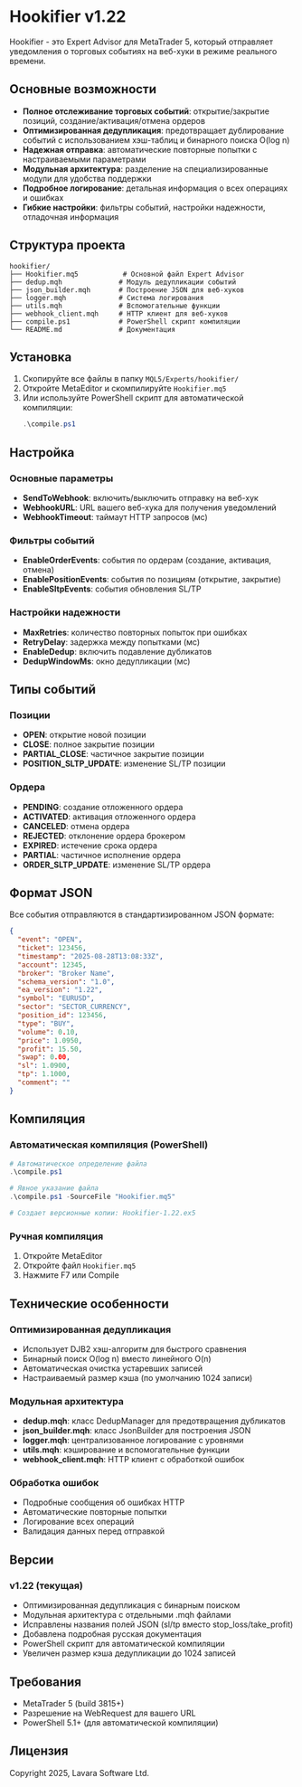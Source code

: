 # Hookifier v1.22

Hookifier - это Expert Advisor для MetaTrader 5, который отправляет уведомления о торговых событиях на веб-хуки в режиме реального времени.

## Основные возможности

- **Полное отслеживание торговых событий**: открытие/закрытие позиций, создание/активация/отмена ордеров
- **Оптимизированная дедупликация**: предотвращает дублирование событий с использованием хэш-таблиц и бинарного поиска O(log n)
- **Надежная отправка**: автоматические повторные попытки с настраиваемыми параметрами
- **Модульная архитектура**: разделение на специализированные модули для удобства поддержки
- **Подробное логирование**: детальная информация о всех операциях и ошибках
- **Гибкие настройки**: фильтры событий, настройки надежности, отладочная информация

## Структура проекта

```
hookifier/
├── Hookifier.mq5           # Основной файл Expert Advisor
├── dedup.mqh              # Модуль дедупликации событий
├── json_builder.mqh       # Построение JSON для веб-хуков
├── logger.mqh             # Система логирования
├── utils.mqh              # Вспомогательные функции
├── webhook_client.mqh     # HTTP клиент для веб-хуков
├── compile.ps1            # PowerShell скрипт компиляции
└── README.md              # Документация
```

## Установка

1. Скопируйте все файлы в папку `MQL5/Experts/hookifier/`
2. Откройте MetaEditor и скомпилируйте `Hookifier.mq5`
3. Или используйте PowerShell скрипт для автоматической компиляции:
   ```powershell
   .\compile.ps1
   ```

## Настройка

### Основные параметры

- **SendToWebhook**: включить/выключить отправку на веб-хук
- **WebhookURL**: URL вашего веб-хука для получения уведомлений
- **WebhookTimeout**: таймаут HTTP запросов (мс)

### Фильтры событий

- **EnableOrderEvents**: события по ордерам (создание, активация, отмена)
- **EnablePositionEvents**: события по позициям (открытие, закрытие)
- **EnableSltpEvents**: события обновления SL/TP

### Настройки надежности

- **MaxRetries**: количество повторных попыток при ошибках
- **RetryDelay**: задержка между попытками (мс)
- **EnableDedup**: включить подавление дубликатов
- **DedupWindowMs**: окно дедупликации (мс)

## Типы событий

### Позиции
- **OPEN**: открытие новой позиции
- **CLOSE**: полное закрытие позиции
- **PARTIAL_CLOSE**: частичное закрытие позиции
- **POSITION_SLTP_UPDATE**: изменение SL/TP позиции

### Ордера
- **PENDING**: создание отложенного ордера
- **ACTIVATED**: активация отложенного ордера
- **CANCELED**: отмена ордера
- **REJECTED**: отклонение ордера брокером
- **EXPIRED**: истечение срока ордера
- **PARTIAL**: частичное исполнение ордера
- **ORDER_SLTP_UPDATE**: изменение SL/TP ордера

## Формат JSON

Все события отправляются в стандартизированном JSON формате:

```json
{
  "event": "OPEN",
  "ticket": 123456,
  "timestamp": "2025-08-28T13:08:33Z",
  "account": 12345,
  "broker": "Broker Name",
  "schema_version": "1.0",
  "ea_version": "1.22",
  "symbol": "EURUSD",
  "sector": "SECTOR_CURRENCY",
  "position_id": 123456,
  "type": "BUY",
  "volume": 0.10,
  "price": 1.0950,
  "profit": 15.50,
  "swap": 0.00,
  "sl": 1.0900,
  "tp": 1.1000,
  "comment": ""
}
```

## Компиляция

### Автоматическая компиляция (PowerShell)

```powershell
# Автоматическое определение файла
.\compile.ps1

# Явное указание файла
.\compile.ps1 -SourceFile "Hookifier.mq5"

# Создает версионные копии: Hookifier-1.22.ex5
```

### Ручная компиляция

1. Откройте MetaEditor
2. Откройте файл `Hookifier.mq5`
3. Нажмите F7 или Compile

## Технические особенности

### Оптимизированная дедупликация
- Использует DJB2 хэш-алгоритм для быстрого сравнения
- Бинарный поиск O(log n) вместо линейного O(n)
- Автоматическая очистка устаревших записей
- Настраиваемый размер кэша (по умолчанию 1024 записи)

### Модульная архитектура
- **dedup.mqh**: класс DedupManager для предотвращения дубликатов
- **json_builder.mqh**: класс JsonBuilder для построения JSON
- **logger.mqh**: централизованное логирование с уровнями
- **utils.mqh**: кэширование и вспомогательные функции
- **webhook_client.mqh**: HTTP клиент с обработкой ошибок

### Обработка ошибок
- Подробные сообщения об ошибках HTTP
- Автоматические повторные попытки
- Логирование всех операций
- Валидация данных перед отправкой

## Версии

### v1.22 (текущая)
- Оптимизированная дедупликация с бинарным поиском
- Модульная архитектура с отдельными .mqh файлами
- Исправлены названия полей JSON (sl/tp вместо stop_loss/take_profit)
- Добавлена подробная русская документация
- PowerShell скрипт для автоматической компиляции
- Увеличен размер кэша дедупликации до 1024 записей

## Требования

- MetaTrader 5 (build 3815+)
- Разрешение на WebRequest для вашего URL
- PowerShell 5.1+ (для автоматической компиляции)

## Лицензия

Copyright 2025, Lavara Software Ltd.